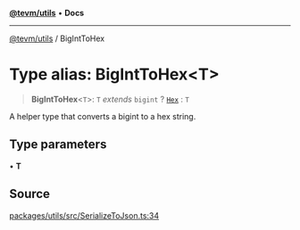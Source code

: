 [**@tevm/utils**](../README.md) • **Docs**

***

[@tevm/utils](../globals.md) / BigIntToHex

# Type alias: BigIntToHex\<T\>

> **BigIntToHex**\<`T`\>: `T` *extends* `bigint` ? [`Hex`](Hex.md) : `T`

A helper type that converts a bigint to a hex string.

## Type parameters

• **T**

## Source

[packages/utils/src/SerializeToJson.ts:34](https://github.com/evmts/tevm-monorepo/blob/main/packages/utils/src/SerializeToJson.ts#L34)

